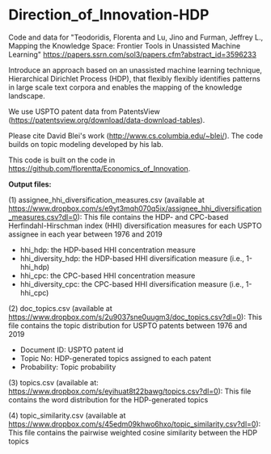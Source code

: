 # Direction_of_Innovation-HDP
Code and data for "Teodoridis, Florenta and Lu, Jino and Furman, Jeffrey L., Mapping the Knowledge Space: Frontier Tools in Unassisted Machine Learning" https://papers.ssrn.com/sol3/papers.cfm?abstract_id=3596233

Introduce an approach based on an unassisted machine learning technique, Hierarchical Dirichlet Process (HDP), that flexibly flexibly identifies patterns in large scale text corpora and enables the mapping of the knowledge landscape.

We use USPTO patent data from PatentsView (https://patentsview.org/download/data-download-tables).

Please cite David Blei's work (http://www.cs.columbia.edu/~blei/). The code builds on topic modeling developed by his lab.

This code is built on the code in https://github.com/florentta/Economics_of_Innovation.


**Output files:**

(1) assignee_hhi_diversification_measures.csv (available at https://www.dropbox.com/s/e9yt3mqh070q5ix/assignee_hhi_diversification_measures.csv?dl=0): This file contains the HDP- and CPC-based Herfindahl-Hirschman index (HHI) diversification measures for each USPTO assignee in each year between 1976 and 2019 
- hhi_hdp: the HDP-based HHI concentration measure
- hhi_diversity_hdp: the HDP-based HHI diversification measure (i.e., 1-hhi_hdp)
- hhi_cpc: the CPC-based HHI concentration measure
- hhi_diversity_cpc: the CPC-based HHI diversification measure (i.e., 1-hhi_cpc)

(2) doc_topics.csv (available at https://www.dropbox.com/s/2u9037sne0uugm3/doc_topics.csv?dl=0): This file contains the topic distribution for USPTO patents between 1976 and 2019
- Document ID: USPTO patent id
- Topic No: HDP-generated topics assigned to each patent
- Probability: Topic probability 

(3) topics.csv (available at: https://www.dropbox.com/s/eyihuat8t22bawg/topics.csv?dl=0): This file contains the word distribution for the HDP-generated topics

(4) topic_similarity.csv (available at https://www.dropbox.com/s/45edm09khwo6hxo/topic_similarity.csv?dl=0): This file contains the pairwise weighted cosine similarity between the HDP topics
